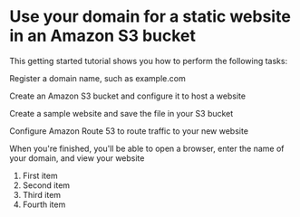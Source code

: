 # Use your domain for a static website in an Amazon S3 bucket
This getting started tutorial shows you how to perform the following tasks:

Register a domain name, such as example.com

Create an Amazon S3 bucket and configure it to host a website

Create a sample website and save the file in your S3 bucket

Configure Amazon Route 53 to route traffic to your new website

When you're finished, you'll be able to open a browser, enter the name of your domain, and view your website

<ol>
  <li>First item</li>
  <li>Second item</li>
  <li>Third item</li>
  <li>Fourth item</li>
</ol>
